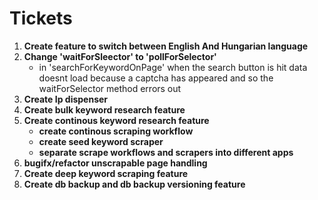 # Tickets

1. **Create feature to switch between English And Hungarian language**
1. **Change 'waitForSleector' to 'pollForSelector'**
   - in 'searchForKeywordOnPage' when the search button is hit data doesnt load because a captcha has appeared and so the waitForSelector method errors out
1. **Create Ip dispenser**
1. **Create bulk keyword research feature**
1. **Create continous keyword research feature**
   - **create continous scraping workflow**
   - **create seed keyword scraper**
   - **separate scrape workflows and scrapers into different apps**
1. **bugifx/refactor unscrapable page handling**
1. **Create deep keyword scraping feature**
1. **Create db backup and db backup versioning feature**
